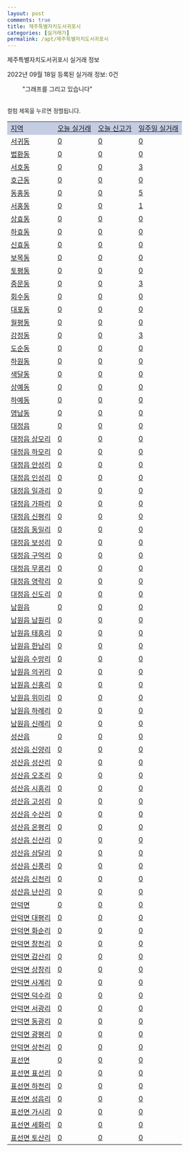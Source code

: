 ```yaml
---
layout: post
comments: true
title: 제주특별자치도서귀포시
categories: [실거래가]
permalink: /apt/제주특별자치도서귀포시
---
```


제주특별자치도서귀포시 실거래 정보

2022년 09월 18일 등록된 실거래 정보: 0건

<!--<script async src="https://pagead2.googlesyndication.com/pagead/js/adsbygoogle.js?client=ca-pub-3485438051770037"
 crossorigin="anonymous"></script>-->

<script type="text/javascript">
  google.charts.load('current', {'packages':['corechart']});
  google.charts.setOnLoadCallback(drawChart);

  function drawChart() {
    var data = google.visualization.arrayToDataTable([['거래일', '매매', '전월세', '전매'], ['21-01', 1, 1, 1], ['21-02', 0, 3, 0], ['21-03', 0, 1, 0], ['21-04', 0, 1, 0], ['21-05', 3, 0, 0], ['21-06', 0, 1, 0], ['21-07', 0, 8, 0], ['21-08', 24, 47, 3], ['21-09', 21, 31, 15], ['21-10', 89, 90, 38], ['21-11', 71, 88, 32], ['21-12', 94, 97, 20], ['22-01', 85, 91, 10], ['22-02', 86, 142, 10], ['22-03', 76, 132, 5], ['22-04', 77, 133, 14], ['22-05', 99, 121, 4], ['22-06', 60, 101, 5], ['22-07', 49, 80, 4], ['22-08', 41, 75, 1], ['22-09', 4, 20, 1]]);

    var options = {
      title: '최근 1년간 유형별 거래량 추이',
      legend: { position: 'bottom' }
    };

    setTimeout(function() {
        var chart = new google.visualization.LineChart(document.getElementById('columnchart_material'));
        chart.draw(data, (options));
        document.getElementById('loading').style.display = 'none';
        var dayLabel = (new Date()).getDay();
        if (dayLabel < 2) {
            sorttable.innerSortFunction.apply(document.getElementById('week'), []);
            sorttable.innerSortFunction.apply(document.getElementById('week'), []);        
        }
        else {
            sorttable.innerSortFunction.apply(document.getElementById('today'), []);
            sorttable.innerSortFunction.apply(document.getElementById('today'), []);
        }
    }, 200);

  }
</script>

<div id="loading" style="z-index:20; display: block; margin-left: 35px">"그래프를 그리고 있습니다"</div>
<div id="columnchart_material" style="width: 95%; margin-left: -35px; display: block"></div>
<!--<div style="width: 95%; margin-left: -35px; display: block">
      <script async src="https://pagead2.googlesyndication.com/pagead/js/adsbygoogle.js?client=ca-pub-3485438051770037"
          crossorigin="anonymous"></script>
      <ins class="adsbygoogle"
          style="display:block"
          data-ad-format="fluid"
          data-ad-layout-key="-fb+5w+4e-db+86"
          data-ad-client="ca-pub-3485438051770037"
          data-ad-slot="1827090281"></ins>
      <script>
          (adsbygoogle = window.adsbygoogle || []).push({});
      </script>
</div>-->
<br>

<font size='small' style='font-size: small;'>컬럼 제목을 누르면 정렬됩니다.</font>
<table class="sortable">
  <tr style='background-color: rgba(114, 132, 186,0.4);'>
    <td id="region"><a href="#">지역</a></td>
    <td id="today"><a href="#">오늘 실거래</a></td>
    <td id="today_new"><a href="#">오늘 신고가</a></td>
    <td id="week"><a href="#">일주일 실거래</a></td>
  </tr>

  
  <tr class="item">
    <td><a href="제주특별자치도서귀포시서귀동">서귀동</a></td>
    <td><a href="제주특별자치도서귀포시서귀동">0</a></td>
    <td><a href="제주특별자치도서귀포시서귀동">0</a></td>
    <td><a href="제주특별자치도서귀포시서귀동">0</a></td>
  </tr>
    

  <tr class="item">
    <td><a href="제주특별자치도서귀포시법환동">법환동</a></td>
    <td><a href="제주특별자치도서귀포시법환동">0</a></td>
    <td><a href="제주특별자치도서귀포시법환동">0</a></td>
    <td><a href="제주특별자치도서귀포시법환동">0</a></td>
  </tr>
    

  <tr class="item">
    <td><a href="제주특별자치도서귀포시서호동">서호동</a></td>
    <td><a href="제주특별자치도서귀포시서호동">0</a></td>
    <td><a href="제주특별자치도서귀포시서호동">0</a></td>
    <td><a href="제주특별자치도서귀포시서호동">3</a></td>
  </tr>
    

  <tr class="item">
    <td><a href="제주특별자치도서귀포시호근동">호근동</a></td>
    <td><a href="제주특별자치도서귀포시호근동">0</a></td>
    <td><a href="제주특별자치도서귀포시호근동">0</a></td>
    <td><a href="제주특별자치도서귀포시호근동">0</a></td>
  </tr>
    

  <tr class="item">
    <td><a href="제주특별자치도서귀포시동홍동">동홍동</a></td>
    <td><a href="제주특별자치도서귀포시동홍동">0</a></td>
    <td><a href="제주특별자치도서귀포시동홍동">0</a></td>
    <td><a href="제주특별자치도서귀포시동홍동">5</a></td>
  </tr>
    

  <tr class="item">
    <td><a href="제주특별자치도서귀포시서홍동">서홍동</a></td>
    <td><a href="제주특별자치도서귀포시서홍동">0</a></td>
    <td><a href="제주특별자치도서귀포시서홍동">0</a></td>
    <td><a href="제주특별자치도서귀포시서홍동">1</a></td>
  </tr>
    

  <tr class="item">
    <td><a href="제주특별자치도서귀포시상효동">상효동</a></td>
    <td><a href="제주특별자치도서귀포시상효동">0</a></td>
    <td><a href="제주특별자치도서귀포시상효동">0</a></td>
    <td><a href="제주특별자치도서귀포시상효동">0</a></td>
  </tr>
    

  <tr class="item">
    <td><a href="제주특별자치도서귀포시하효동">하효동</a></td>
    <td><a href="제주특별자치도서귀포시하효동">0</a></td>
    <td><a href="제주특별자치도서귀포시하효동">0</a></td>
    <td><a href="제주특별자치도서귀포시하효동">0</a></td>
  </tr>
    

  <tr class="item">
    <td><a href="제주특별자치도서귀포시신효동">신효동</a></td>
    <td><a href="제주특별자치도서귀포시신효동">0</a></td>
    <td><a href="제주특별자치도서귀포시신효동">0</a></td>
    <td><a href="제주특별자치도서귀포시신효동">0</a></td>
  </tr>
    

  <tr class="item">
    <td><a href="제주특별자치도서귀포시보목동">보목동</a></td>
    <td><a href="제주특별자치도서귀포시보목동">0</a></td>
    <td><a href="제주특별자치도서귀포시보목동">0</a></td>
    <td><a href="제주특별자치도서귀포시보목동">0</a></td>
  </tr>
    

  <tr class="item">
    <td><a href="제주특별자치도서귀포시토평동">토평동</a></td>
    <td><a href="제주특별자치도서귀포시토평동">0</a></td>
    <td><a href="제주특별자치도서귀포시토평동">0</a></td>
    <td><a href="제주특별자치도서귀포시토평동">0</a></td>
  </tr>
    

  <tr class="item">
    <td><a href="제주특별자치도서귀포시중문동">중문동</a></td>
    <td><a href="제주특별자치도서귀포시중문동">0</a></td>
    <td><a href="제주특별자치도서귀포시중문동">0</a></td>
    <td><a href="제주특별자치도서귀포시중문동">3</a></td>
  </tr>
    

  <tr class="item">
    <td><a href="제주특별자치도서귀포시회수동">회수동</a></td>
    <td><a href="제주특별자치도서귀포시회수동">0</a></td>
    <td><a href="제주특별자치도서귀포시회수동">0</a></td>
    <td><a href="제주특별자치도서귀포시회수동">0</a></td>
  </tr>
    

  <tr class="item">
    <td><a href="제주특별자치도서귀포시대포동">대포동</a></td>
    <td><a href="제주특별자치도서귀포시대포동">0</a></td>
    <td><a href="제주특별자치도서귀포시대포동">0</a></td>
    <td><a href="제주특별자치도서귀포시대포동">0</a></td>
  </tr>
    

  <tr class="item">
    <td><a href="제주특별자치도서귀포시월평동">월평동</a></td>
    <td><a href="제주특별자치도서귀포시월평동">0</a></td>
    <td><a href="제주특별자치도서귀포시월평동">0</a></td>
    <td><a href="제주특별자치도서귀포시월평동">0</a></td>
  </tr>
    

  <tr class="item">
    <td><a href="제주특별자치도서귀포시강정동">강정동</a></td>
    <td><a href="제주특별자치도서귀포시강정동">0</a></td>
    <td><a href="제주특별자치도서귀포시강정동">0</a></td>
    <td><a href="제주특별자치도서귀포시강정동">3</a></td>
  </tr>
    

  <tr class="item">
    <td><a href="제주특별자치도서귀포시도순동">도순동</a></td>
    <td><a href="제주특별자치도서귀포시도순동">0</a></td>
    <td><a href="제주특별자치도서귀포시도순동">0</a></td>
    <td><a href="제주특별자치도서귀포시도순동">0</a></td>
  </tr>
    

  <tr class="item">
    <td><a href="제주특별자치도서귀포시하원동">하원동</a></td>
    <td><a href="제주특별자치도서귀포시하원동">0</a></td>
    <td><a href="제주특별자치도서귀포시하원동">0</a></td>
    <td><a href="제주특별자치도서귀포시하원동">0</a></td>
  </tr>
    

  <tr class="item">
    <td><a href="제주특별자치도서귀포시색달동">색달동</a></td>
    <td><a href="제주특별자치도서귀포시색달동">0</a></td>
    <td><a href="제주특별자치도서귀포시색달동">0</a></td>
    <td><a href="제주특별자치도서귀포시색달동">0</a></td>
  </tr>
    

  <tr class="item">
    <td><a href="제주특별자치도서귀포시상예동">상예동</a></td>
    <td><a href="제주특별자치도서귀포시상예동">0</a></td>
    <td><a href="제주특별자치도서귀포시상예동">0</a></td>
    <td><a href="제주특별자치도서귀포시상예동">0</a></td>
  </tr>
    

  <tr class="item">
    <td><a href="제주특별자치도서귀포시하예동">하예동</a></td>
    <td><a href="제주특별자치도서귀포시하예동">0</a></td>
    <td><a href="제주특별자치도서귀포시하예동">0</a></td>
    <td><a href="제주특별자치도서귀포시하예동">0</a></td>
  </tr>
    

  <tr class="item">
    <td><a href="제주특별자치도서귀포시영남동">영남동</a></td>
    <td><a href="제주특별자치도서귀포시영남동">0</a></td>
    <td><a href="제주특별자치도서귀포시영남동">0</a></td>
    <td><a href="제주특별자치도서귀포시영남동">0</a></td>
  </tr>
    

  <tr class="item">
    <td><a href="제주특별자치도서귀포시대정읍">대정읍</a></td>
    <td><a href="제주특별자치도서귀포시대정읍">0</a></td>
    <td><a href="제주특별자치도서귀포시대정읍">0</a></td>
    <td><a href="제주특별자치도서귀포시대정읍">0</a></td>
  </tr>
    

  <tr class="item">
    <td><a href="제주특별자치도서귀포시대정읍상모리">대정읍 상모리</a></td>
    <td><a href="제주특별자치도서귀포시대정읍상모리">0</a></td>
    <td><a href="제주특별자치도서귀포시대정읍상모리">0</a></td>
    <td><a href="제주특별자치도서귀포시대정읍상모리">0</a></td>
  </tr>
    

  <tr class="item">
    <td><a href="제주특별자치도서귀포시대정읍하모리">대정읍 하모리</a></td>
    <td><a href="제주특별자치도서귀포시대정읍하모리">0</a></td>
    <td><a href="제주특별자치도서귀포시대정읍하모리">0</a></td>
    <td><a href="제주특별자치도서귀포시대정읍하모리">0</a></td>
  </tr>
    

  <tr class="item">
    <td><a href="제주특별자치도서귀포시대정읍안성리">대정읍 안성리</a></td>
    <td><a href="제주특별자치도서귀포시대정읍안성리">0</a></td>
    <td><a href="제주특별자치도서귀포시대정읍안성리">0</a></td>
    <td><a href="제주특별자치도서귀포시대정읍안성리">0</a></td>
  </tr>
    

  <tr class="item">
    <td><a href="제주특별자치도서귀포시대정읍인성리">대정읍 인성리</a></td>
    <td><a href="제주특별자치도서귀포시대정읍인성리">0</a></td>
    <td><a href="제주특별자치도서귀포시대정읍인성리">0</a></td>
    <td><a href="제주특별자치도서귀포시대정읍인성리">0</a></td>
  </tr>
    

  <tr class="item">
    <td><a href="제주특별자치도서귀포시대정읍일과리">대정읍 일과리</a></td>
    <td><a href="제주특별자치도서귀포시대정읍일과리">0</a></td>
    <td><a href="제주특별자치도서귀포시대정읍일과리">0</a></td>
    <td><a href="제주특별자치도서귀포시대정읍일과리">0</a></td>
  </tr>
    

  <tr class="item">
    <td><a href="제주특별자치도서귀포시대정읍가파리">대정읍 가파리</a></td>
    <td><a href="제주특별자치도서귀포시대정읍가파리">0</a></td>
    <td><a href="제주특별자치도서귀포시대정읍가파리">0</a></td>
    <td><a href="제주특별자치도서귀포시대정읍가파리">0</a></td>
  </tr>
    

  <tr class="item">
    <td><a href="제주특별자치도서귀포시대정읍신평리">대정읍 신평리</a></td>
    <td><a href="제주특별자치도서귀포시대정읍신평리">0</a></td>
    <td><a href="제주특별자치도서귀포시대정읍신평리">0</a></td>
    <td><a href="제주특별자치도서귀포시대정읍신평리">0</a></td>
  </tr>
    

  <tr class="item">
    <td><a href="제주특별자치도서귀포시대정읍동일리">대정읍 동일리</a></td>
    <td><a href="제주특별자치도서귀포시대정읍동일리">0</a></td>
    <td><a href="제주특별자치도서귀포시대정읍동일리">0</a></td>
    <td><a href="제주특별자치도서귀포시대정읍동일리">0</a></td>
  </tr>
    

  <tr class="item">
    <td><a href="제주특별자치도서귀포시대정읍보성리">대정읍 보성리</a></td>
    <td><a href="제주특별자치도서귀포시대정읍보성리">0</a></td>
    <td><a href="제주특별자치도서귀포시대정읍보성리">0</a></td>
    <td><a href="제주특별자치도서귀포시대정읍보성리">0</a></td>
  </tr>
    

  <tr class="item">
    <td><a href="제주특별자치도서귀포시대정읍구억리">대정읍 구억리</a></td>
    <td><a href="제주특별자치도서귀포시대정읍구억리">0</a></td>
    <td><a href="제주특별자치도서귀포시대정읍구억리">0</a></td>
    <td><a href="제주특별자치도서귀포시대정읍구억리">0</a></td>
  </tr>
    

  <tr class="item">
    <td><a href="제주특별자치도서귀포시대정읍무릉리">대정읍 무릉리</a></td>
    <td><a href="제주특별자치도서귀포시대정읍무릉리">0</a></td>
    <td><a href="제주특별자치도서귀포시대정읍무릉리">0</a></td>
    <td><a href="제주특별자치도서귀포시대정읍무릉리">0</a></td>
  </tr>
    

  <tr class="item">
    <td><a href="제주특별자치도서귀포시대정읍영락리">대정읍 영락리</a></td>
    <td><a href="제주특별자치도서귀포시대정읍영락리">0</a></td>
    <td><a href="제주특별자치도서귀포시대정읍영락리">0</a></td>
    <td><a href="제주특별자치도서귀포시대정읍영락리">0</a></td>
  </tr>
    

  <tr class="item">
    <td><a href="제주특별자치도서귀포시대정읍신도리">대정읍 신도리</a></td>
    <td><a href="제주특별자치도서귀포시대정읍신도리">0</a></td>
    <td><a href="제주특별자치도서귀포시대정읍신도리">0</a></td>
    <td><a href="제주특별자치도서귀포시대정읍신도리">0</a></td>
  </tr>
    

  <tr class="item">
    <td><a href="제주특별자치도서귀포시남원읍">남원읍</a></td>
    <td><a href="제주특별자치도서귀포시남원읍">0</a></td>
    <td><a href="제주특별자치도서귀포시남원읍">0</a></td>
    <td><a href="제주특별자치도서귀포시남원읍">0</a></td>
  </tr>
    

  <tr class="item">
    <td><a href="제주특별자치도서귀포시남원읍남원리">남원읍 남원리</a></td>
    <td><a href="제주특별자치도서귀포시남원읍남원리">0</a></td>
    <td><a href="제주특별자치도서귀포시남원읍남원리">0</a></td>
    <td><a href="제주특별자치도서귀포시남원읍남원리">0</a></td>
  </tr>
    

  <tr class="item">
    <td><a href="제주특별자치도서귀포시남원읍태흥리">남원읍 태흥리</a></td>
    <td><a href="제주특별자치도서귀포시남원읍태흥리">0</a></td>
    <td><a href="제주특별자치도서귀포시남원읍태흥리">0</a></td>
    <td><a href="제주특별자치도서귀포시남원읍태흥리">0</a></td>
  </tr>
    

  <tr class="item">
    <td><a href="제주특별자치도서귀포시남원읍한남리">남원읍 한남리</a></td>
    <td><a href="제주특별자치도서귀포시남원읍한남리">0</a></td>
    <td><a href="제주특별자치도서귀포시남원읍한남리">0</a></td>
    <td><a href="제주특별자치도서귀포시남원읍한남리">0</a></td>
  </tr>
    

  <tr class="item">
    <td><a href="제주특별자치도서귀포시남원읍수망리">남원읍 수망리</a></td>
    <td><a href="제주특별자치도서귀포시남원읍수망리">0</a></td>
    <td><a href="제주특별자치도서귀포시남원읍수망리">0</a></td>
    <td><a href="제주특별자치도서귀포시남원읍수망리">0</a></td>
  </tr>
    

  <tr class="item">
    <td><a href="제주특별자치도서귀포시남원읍의귀리">남원읍 의귀리</a></td>
    <td><a href="제주특별자치도서귀포시남원읍의귀리">0</a></td>
    <td><a href="제주특별자치도서귀포시남원읍의귀리">0</a></td>
    <td><a href="제주특별자치도서귀포시남원읍의귀리">0</a></td>
  </tr>
    

  <tr class="item">
    <td><a href="제주특별자치도서귀포시남원읍신흥리">남원읍 신흥리</a></td>
    <td><a href="제주특별자치도서귀포시남원읍신흥리">0</a></td>
    <td><a href="제주특별자치도서귀포시남원읍신흥리">0</a></td>
    <td><a href="제주특별자치도서귀포시남원읍신흥리">0</a></td>
  </tr>
    

  <tr class="item">
    <td><a href="제주특별자치도서귀포시남원읍위미리">남원읍 위미리</a></td>
    <td><a href="제주특별자치도서귀포시남원읍위미리">0</a></td>
    <td><a href="제주특별자치도서귀포시남원읍위미리">0</a></td>
    <td><a href="제주특별자치도서귀포시남원읍위미리">0</a></td>
  </tr>
    

  <tr class="item">
    <td><a href="제주특별자치도서귀포시남원읍하례리">남원읍 하례리</a></td>
    <td><a href="제주특별자치도서귀포시남원읍하례리">0</a></td>
    <td><a href="제주특별자치도서귀포시남원읍하례리">0</a></td>
    <td><a href="제주특별자치도서귀포시남원읍하례리">0</a></td>
  </tr>
    

  <tr class="item">
    <td><a href="제주특별자치도서귀포시남원읍신례리">남원읍 신례리</a></td>
    <td><a href="제주특별자치도서귀포시남원읍신례리">0</a></td>
    <td><a href="제주특별자치도서귀포시남원읍신례리">0</a></td>
    <td><a href="제주특별자치도서귀포시남원읍신례리">0</a></td>
  </tr>
    

  <tr class="item">
    <td><a href="제주특별자치도서귀포시성산읍">성산읍</a></td>
    <td><a href="제주특별자치도서귀포시성산읍">0</a></td>
    <td><a href="제주특별자치도서귀포시성산읍">0</a></td>
    <td><a href="제주특별자치도서귀포시성산읍">0</a></td>
  </tr>
    

  <tr class="item">
    <td><a href="제주특별자치도서귀포시성산읍신양리">성산읍 신양리</a></td>
    <td><a href="제주특별자치도서귀포시성산읍신양리">0</a></td>
    <td><a href="제주특별자치도서귀포시성산읍신양리">0</a></td>
    <td><a href="제주특별자치도서귀포시성산읍신양리">0</a></td>
  </tr>
    

  <tr class="item">
    <td><a href="제주특별자치도서귀포시성산읍성산리">성산읍 성산리</a></td>
    <td><a href="제주특별자치도서귀포시성산읍성산리">0</a></td>
    <td><a href="제주특별자치도서귀포시성산읍성산리">0</a></td>
    <td><a href="제주특별자치도서귀포시성산읍성산리">0</a></td>
  </tr>
    

  <tr class="item">
    <td><a href="제주특별자치도서귀포시성산읍오조리">성산읍 오조리</a></td>
    <td><a href="제주특별자치도서귀포시성산읍오조리">0</a></td>
    <td><a href="제주특별자치도서귀포시성산읍오조리">0</a></td>
    <td><a href="제주특별자치도서귀포시성산읍오조리">0</a></td>
  </tr>
    

  <tr class="item">
    <td><a href="제주특별자치도서귀포시성산읍시흥리">성산읍 시흥리</a></td>
    <td><a href="제주특별자치도서귀포시성산읍시흥리">0</a></td>
    <td><a href="제주특별자치도서귀포시성산읍시흥리">0</a></td>
    <td><a href="제주특별자치도서귀포시성산읍시흥리">0</a></td>
  </tr>
    

  <tr class="item">
    <td><a href="제주특별자치도서귀포시성산읍고성리">성산읍 고성리</a></td>
    <td><a href="제주특별자치도서귀포시성산읍고성리">0</a></td>
    <td><a href="제주특별자치도서귀포시성산읍고성리">0</a></td>
    <td><a href="제주특별자치도서귀포시성산읍고성리">0</a></td>
  </tr>
    

  <tr class="item">
    <td><a href="제주특별자치도서귀포시성산읍수산리">성산읍 수산리</a></td>
    <td><a href="제주특별자치도서귀포시성산읍수산리">0</a></td>
    <td><a href="제주특별자치도서귀포시성산읍수산리">0</a></td>
    <td><a href="제주특별자치도서귀포시성산읍수산리">0</a></td>
  </tr>
    

  <tr class="item">
    <td><a href="제주특별자치도서귀포시성산읍온평리">성산읍 온평리</a></td>
    <td><a href="제주특별자치도서귀포시성산읍온평리">0</a></td>
    <td><a href="제주특별자치도서귀포시성산읍온평리">0</a></td>
    <td><a href="제주특별자치도서귀포시성산읍온평리">0</a></td>
  </tr>
    

  <tr class="item">
    <td><a href="제주특별자치도서귀포시성산읍신산리">성산읍 신산리</a></td>
    <td><a href="제주특별자치도서귀포시성산읍신산리">0</a></td>
    <td><a href="제주특별자치도서귀포시성산읍신산리">0</a></td>
    <td><a href="제주특별자치도서귀포시성산읍신산리">0</a></td>
  </tr>
    

  <tr class="item">
    <td><a href="제주특별자치도서귀포시성산읍삼달리">성산읍 삼달리</a></td>
    <td><a href="제주특별자치도서귀포시성산읍삼달리">0</a></td>
    <td><a href="제주특별자치도서귀포시성산읍삼달리">0</a></td>
    <td><a href="제주특별자치도서귀포시성산읍삼달리">0</a></td>
  </tr>
    

  <tr class="item">
    <td><a href="제주특별자치도서귀포시성산읍신풍리">성산읍 신풍리</a></td>
    <td><a href="제주특별자치도서귀포시성산읍신풍리">0</a></td>
    <td><a href="제주특별자치도서귀포시성산읍신풍리">0</a></td>
    <td><a href="제주특별자치도서귀포시성산읍신풍리">0</a></td>
  </tr>
    

  <tr class="item">
    <td><a href="제주특별자치도서귀포시성산읍신천리">성산읍 신천리</a></td>
    <td><a href="제주특별자치도서귀포시성산읍신천리">0</a></td>
    <td><a href="제주특별자치도서귀포시성산읍신천리">0</a></td>
    <td><a href="제주특별자치도서귀포시성산읍신천리">0</a></td>
  </tr>
    

  <tr class="item">
    <td><a href="제주특별자치도서귀포시성산읍난산리">성산읍 난산리</a></td>
    <td><a href="제주특별자치도서귀포시성산읍난산리">0</a></td>
    <td><a href="제주특별자치도서귀포시성산읍난산리">0</a></td>
    <td><a href="제주특별자치도서귀포시성산읍난산리">0</a></td>
  </tr>
    

  <tr class="item">
    <td><a href="제주특별자치도서귀포시안덕면">안덕면</a></td>
    <td><a href="제주특별자치도서귀포시안덕면">0</a></td>
    <td><a href="제주특별자치도서귀포시안덕면">0</a></td>
    <td><a href="제주특별자치도서귀포시안덕면">0</a></td>
  </tr>
    

  <tr class="item">
    <td><a href="제주특별자치도서귀포시안덕면대평리">안덕면 대평리</a></td>
    <td><a href="제주특별자치도서귀포시안덕면대평리">0</a></td>
    <td><a href="제주특별자치도서귀포시안덕면대평리">0</a></td>
    <td><a href="제주특별자치도서귀포시안덕면대평리">0</a></td>
  </tr>
    

  <tr class="item">
    <td><a href="제주특별자치도서귀포시안덕면화순리">안덕면 화순리</a></td>
    <td><a href="제주특별자치도서귀포시안덕면화순리">0</a></td>
    <td><a href="제주특별자치도서귀포시안덕면화순리">0</a></td>
    <td><a href="제주특별자치도서귀포시안덕면화순리">0</a></td>
  </tr>
    

  <tr class="item">
    <td><a href="제주특별자치도서귀포시안덕면창천리">안덕면 창천리</a></td>
    <td><a href="제주특별자치도서귀포시안덕면창천리">0</a></td>
    <td><a href="제주특별자치도서귀포시안덕면창천리">0</a></td>
    <td><a href="제주특별자치도서귀포시안덕면창천리">0</a></td>
  </tr>
    

  <tr class="item">
    <td><a href="제주특별자치도서귀포시안덕면감산리">안덕면 감산리</a></td>
    <td><a href="제주특별자치도서귀포시안덕면감산리">0</a></td>
    <td><a href="제주특별자치도서귀포시안덕면감산리">0</a></td>
    <td><a href="제주특별자치도서귀포시안덕면감산리">0</a></td>
  </tr>
    

  <tr class="item">
    <td><a href="제주특별자치도서귀포시안덕면상창리">안덕면 상창리</a></td>
    <td><a href="제주특별자치도서귀포시안덕면상창리">0</a></td>
    <td><a href="제주특별자치도서귀포시안덕면상창리">0</a></td>
    <td><a href="제주특별자치도서귀포시안덕면상창리">0</a></td>
  </tr>
    

  <tr class="item">
    <td><a href="제주특별자치도서귀포시안덕면사계리">안덕면 사계리</a></td>
    <td><a href="제주특별자치도서귀포시안덕면사계리">0</a></td>
    <td><a href="제주특별자치도서귀포시안덕면사계리">0</a></td>
    <td><a href="제주특별자치도서귀포시안덕면사계리">0</a></td>
  </tr>
    

  <tr class="item">
    <td><a href="제주특별자치도서귀포시안덕면덕수리">안덕면 덕수리</a></td>
    <td><a href="제주특별자치도서귀포시안덕면덕수리">0</a></td>
    <td><a href="제주특별자치도서귀포시안덕면덕수리">0</a></td>
    <td><a href="제주특별자치도서귀포시안덕면덕수리">0</a></td>
  </tr>
    

  <tr class="item">
    <td><a href="제주특별자치도서귀포시안덕면서광리">안덕면 서광리</a></td>
    <td><a href="제주특별자치도서귀포시안덕면서광리">0</a></td>
    <td><a href="제주특별자치도서귀포시안덕면서광리">0</a></td>
    <td><a href="제주특별자치도서귀포시안덕면서광리">0</a></td>
  </tr>
    

  <tr class="item">
    <td><a href="제주특별자치도서귀포시안덕면동광리">안덕면 동광리</a></td>
    <td><a href="제주특별자치도서귀포시안덕면동광리">0</a></td>
    <td><a href="제주특별자치도서귀포시안덕면동광리">0</a></td>
    <td><a href="제주특별자치도서귀포시안덕면동광리">0</a></td>
  </tr>
    

  <tr class="item">
    <td><a href="제주특별자치도서귀포시안덕면광평리">안덕면 광평리</a></td>
    <td><a href="제주특별자치도서귀포시안덕면광평리">0</a></td>
    <td><a href="제주특별자치도서귀포시안덕면광평리">0</a></td>
    <td><a href="제주특별자치도서귀포시안덕면광평리">0</a></td>
  </tr>
    

  <tr class="item">
    <td><a href="제주특별자치도서귀포시안덕면상천리">안덕면 상천리</a></td>
    <td><a href="제주특별자치도서귀포시안덕면상천리">0</a></td>
    <td><a href="제주특별자치도서귀포시안덕면상천리">0</a></td>
    <td><a href="제주특별자치도서귀포시안덕면상천리">0</a></td>
  </tr>
    

  <tr class="item">
    <td><a href="제주특별자치도서귀포시표선면">표선면</a></td>
    <td><a href="제주특별자치도서귀포시표선면">0</a></td>
    <td><a href="제주특별자치도서귀포시표선면">0</a></td>
    <td><a href="제주특별자치도서귀포시표선면">0</a></td>
  </tr>
    

  <tr class="item">
    <td><a href="제주특별자치도서귀포시표선면표선리">표선면 표선리</a></td>
    <td><a href="제주특별자치도서귀포시표선면표선리">0</a></td>
    <td><a href="제주특별자치도서귀포시표선면표선리">0</a></td>
    <td><a href="제주특별자치도서귀포시표선면표선리">0</a></td>
  </tr>
    

  <tr class="item">
    <td><a href="제주특별자치도서귀포시표선면하천리">표선면 하천리</a></td>
    <td><a href="제주특별자치도서귀포시표선면하천리">0</a></td>
    <td><a href="제주특별자치도서귀포시표선면하천리">0</a></td>
    <td><a href="제주특별자치도서귀포시표선면하천리">0</a></td>
  </tr>
    

  <tr class="item">
    <td><a href="제주특별자치도서귀포시표선면성읍리">표선면 성읍리</a></td>
    <td><a href="제주특별자치도서귀포시표선면성읍리">0</a></td>
    <td><a href="제주특별자치도서귀포시표선면성읍리">0</a></td>
    <td><a href="제주특별자치도서귀포시표선면성읍리">0</a></td>
  </tr>
    

  <tr class="item">
    <td><a href="제주특별자치도서귀포시표선면가시리">표선면 가시리</a></td>
    <td><a href="제주특별자치도서귀포시표선면가시리">0</a></td>
    <td><a href="제주특별자치도서귀포시표선면가시리">0</a></td>
    <td><a href="제주특별자치도서귀포시표선면가시리">0</a></td>
  </tr>
    

  <tr class="item">
    <td><a href="제주특별자치도서귀포시표선면세화리">표선면 세화리</a></td>
    <td><a href="제주특별자치도서귀포시표선면세화리">0</a></td>
    <td><a href="제주특별자치도서귀포시표선면세화리">0</a></td>
    <td><a href="제주특별자치도서귀포시표선면세화리">0</a></td>
  </tr>
    

  <tr class="item">
    <td><a href="제주특별자치도서귀포시표선면토산리">표선면 토산리</a></td>
    <td><a href="제주특별자치도서귀포시표선면토산리">0</a></td>
    <td><a href="제주특별자치도서귀포시표선면토산리">0</a></td>
    <td><a href="제주특별자치도서귀포시표선면토산리">0</a></td>
  </tr>
    


</table>


    